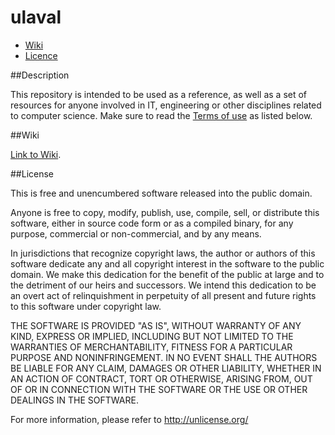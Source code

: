 # ulaval

* [Wiki](https://github.com/malortie/ulaval#wiki)
* [Licence](https://github.com/malortie/ulaval#license)


##Description

This repository is intended to be used as a reference, as well as a set of resources for anyone involved in IT, engineering or other disciplines related to computer science. Make sure to read the [Terms of use](https://github.com/malortie/ulaval#license) as listed below.

##Wiki

[Link to Wiki](https://github.com/malortie/ulaval/wiki).

##License

This is free and unencumbered software released into the public domain.

Anyone is free to copy, modify, publish, use, compile, sell, or
distribute this software, either in source code form or as a compiled
binary, for any purpose, commercial or non-commercial, and by any
means.

In jurisdictions that recognize copyright laws, the author or authors
of this software dedicate any and all copyright interest in the
software to the public domain. We make this dedication for the benefit
of the public at large and to the detriment of our heirs and
successors. We intend this dedication to be an overt act of
relinquishment in perpetuity of all present and future rights to this
software under copyright law.

THE SOFTWARE IS PROVIDED "AS IS", WITHOUT WARRANTY OF ANY KIND,
EXPRESS OR IMPLIED, INCLUDING BUT NOT LIMITED TO THE WARRANTIES OF
MERCHANTABILITY, FITNESS FOR A PARTICULAR PURPOSE AND NONINFRINGEMENT.
IN NO EVENT SHALL THE AUTHORS BE LIABLE FOR ANY CLAIM, DAMAGES OR
OTHER LIABILITY, WHETHER IN AN ACTION OF CONTRACT, TORT OR OTHERWISE,
ARISING FROM, OUT OF OR IN CONNECTION WITH THE SOFTWARE OR THE USE OR
OTHER DEALINGS IN THE SOFTWARE.

For more information, please refer to <http://unlicense.org/>
